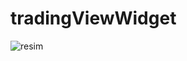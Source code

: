 # tradingViewWidget

![resim](https://github.com/en3sctl/tradingViewWidget/assets/93399183/295a2918-3a6f-4d64-99f8-f3057a6447b4)
